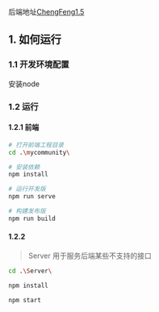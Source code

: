 后端地址[ChengFeng1.5](https://github.com/fuyunwang/ChengFeng1.5/) 

## 1. 如何运行


### 1.1 开发环境配置

安装node

### 1.2 运行

#### 1.2.1 前端
```sh
# 打开前端工程目录
cd .\mycommunity\

# 安装依赖
npm install

# 运行开发版
npm run serve

# 构建发布版
npm run build
```
#### 1.2.2
>Server 用于服务后端某些不支持的接口
```sh
cd .\Server\

npm install 

npm start
```